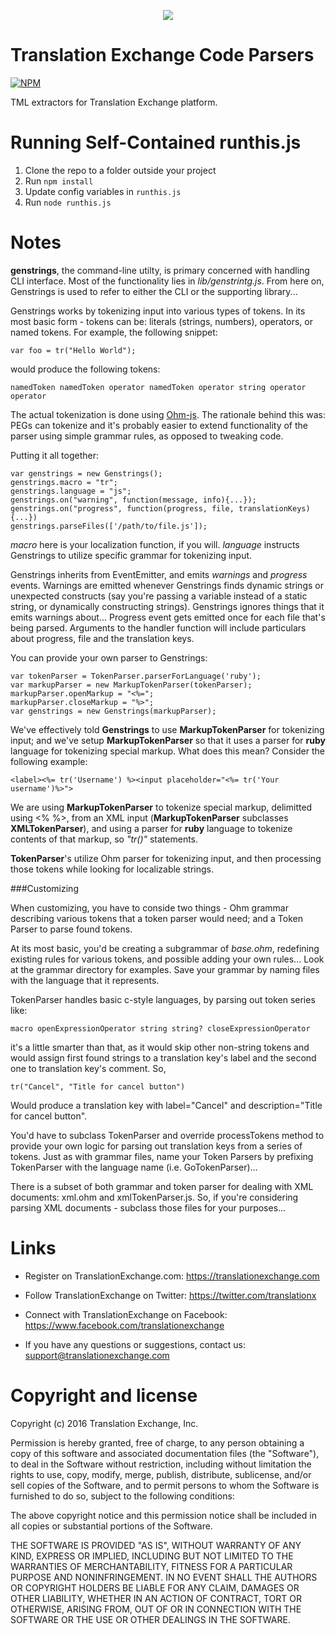 <p align="center">
  <img src="https://avatars0.githubusercontent.com/u/1316274?v=3&s=200">
</p>

Translation Exchange Code Parsers
===

[![NPM](https://nodei.co/npm/trex-parsers.png?downloads=true)](https://nodei.co/npm/trex-parsers)

TML extractors for Translation Exchange platform.

Running Self-Contained runthis.js
==================
1. Clone the repo to a folder outside your project
2. Run `npm install`
3. Update config variables in `runthis.js`
4. Run `node runthis.js`

Notes
==================
__genstrings__, the command-line utilty, is primary concerned with handling CLI interface. Most of the functionality lies in _lib/genstrintg.js_. From here on, Genstrings is used to refer to either the CLI or the supporting library...

Genstrings works by tokenizing input into various types of tokens. In its most basic form - tokens can be: literals (strings, numbers), operators, or named tokens. For example, the following snippet:

```
var foo = tr("Hello World");
```

would produce the following tokens:

```
namedToken namedToken operator namedToken operator string operator operator
```

The actual tokenization is done using [Ohm-js](https://github.com/cdglabs/ohm). The rationale behind this was: PEGs can tokenize and it's probably easier to extend functionality of the parser using simple grammar rules, as opposed to tweaking code.

Putting it all together:

```
var genstrings = new Genstrings();
genstrings.macro = "tr";
genstrings.language = "js";
genstrings.on("warning", function(message, info){...});
genstrings.on("progress", function(progress, file, translationKeys) {...})
genstrings.parseFiles(['/path/to/file.js']);
```

_macro_ here is your localization function, if you will. _language_ instructs Genstrings to utilize specific grammar for tokenizing input.

Genstrings inherits from EventEmitter, and emits _warnings_ and _progress_ events. Warnings are emitted whenever Genstrings finds dynamic strings or unexpected constructs (say you're passing a variable instead of a static string, or dynamically constructing strings). Genstrings ignores things that it emits warnings about... Progress event gets emitted once for each file that's being parsed. Arguments to the handler function will include particulars about progress, file and the translation keys.

You can provide your own parser to Genstrings:

```
var tokenParser = TokenParser.parserForLanguage('ruby');
var markupParser = new MarkupTokenParser(tokenParser);
markupParser.openMarkup = "<%=";
markupParser.closeMarkup = "%>";
var genstrings = new Genstrings(markupParser);
```

We've effectively told __Genstrings__ to use __MarkupTokenParser__ for tokenizing input; and we've setup __MarkupTokenParser__ so that it uses a parser for __ruby__ language for tokenizing special markup. What does this mean? Consider the following example:

```
<label><%= tr('Username') %><input placeholder="<%= tr('Your username')%>">
```

We are using __MarkupTokenParser__ to tokenize special markup, delimitted using <% %>, from an XML input (__MarkupTokenParser__ subclasses __XMLTokenParser__), and using a parser for __ruby__ language to tokenize contents of that markup, so _"tr()"_ statements.

__TokenParser__'s utilize Ohm parser for tokenizing input, and then processing those tokens while looking for localizable strings.

###Customizing

When customizing, you have to conside two things - Ohm grammar describing various tokens that a token parser would need; and a Token Parser to parse found tokens.

At its most basic, you'd be creating a subgrammar of _base.ohm_, redefining existing rules for various tokens, and possible adding your own rules... Look at the grammar directory for examples. Save your grammar by naming files with the language that it represents.

TokenParser handles basic c-style languages, by parsing out token series like:

```
macro openExpressionOperator string string? closeExpressionOperator
```

it's a little smarter than that, as it would skip other non-string tokens and would assign first found strings to a translation key's label and the second one to translation key's comment. So,

```
tr("Cancel", "Title for cancel button")
```

Would produce a translation key with label="Cancel" and description="Title for cancel button".

You'd have to subclass TokenParser and override processTokens method to provide your own logic for parsing out translation keys from a series of tokens. Just as with grammar files, name your Token Parsers by prefixing TokenParser with the language name (i.e. GoTokenParser)...

There is a subset of both grammar and token parser for dealing with XML documents: xml.ohm and xmlTokenParser.js. So, if you're considering parsing XML documents - subclass those files for your purposes...


Links
==================

* Register on TranslationExchange.com: https://translationexchange.com

* Follow TranslationExchange on Twitter: https://twitter.com/translationx

* Connect with TranslationExchange on Facebook: https://www.facebook.com/translationexchange

* If you have any questions or suggestions, contact us: support@translationexchange.com


Copyright and license
==================

Copyright (c) 2016 Translation Exchange, Inc.

Permission is hereby granted, free of charge, to any person obtaining
a copy of this software and associated documentation files (the
"Software"), to deal in the Software without restriction, including
without limitation the rights to use, copy, modify, merge, publish,
distribute, sublicense, and/or sell copies of the Software, and to
permit persons to whom the Software is furnished to do so, subject to
the following conditions:

The above copyright notice and this permission notice shall be
included in all copies or substantial portions of the Software.

THE SOFTWARE IS PROVIDED "AS IS", WITHOUT WARRANTY OF ANY KIND,
EXPRESS OR IMPLIED, INCLUDING BUT NOT LIMITED TO THE WARRANTIES OF
MERCHANTABILITY, FITNESS FOR A PARTICULAR PURPOSE AND
NONINFRINGEMENT. IN NO EVENT SHALL THE AUTHORS OR COPYRIGHT HOLDERS BE
LIABLE FOR ANY CLAIM, DAMAGES OR OTHER LIABILITY, WHETHER IN AN ACTION
OF CONTRACT, TORT OR OTHERWISE, ARISING FROM, OUT OF OR IN CONNECTION
WITH THE SOFTWARE OR THE USE OR OTHER DEALINGS IN THE SOFTWARE.
